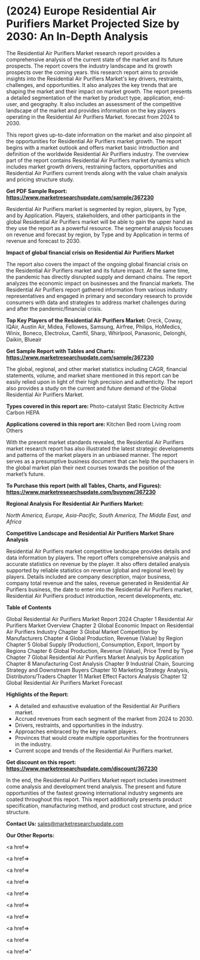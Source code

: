 # (2024) Europe Residential Air Purifiers Market Projected Size by 2030: An In-Depth Analysis

The Residential Air Purifiers Market research report provides a comprehensive analysis of the current state of the market and its future prospects. The report covers the industry landscape and its growth prospects over the coming years. this research report aims to provide insights into the Residential Air Purifiers Market's key drivers, restraints, challenges, and opportunities. It also analyzes the key trends that are shaping the market and their impact on market growth. The report presents a detailed segmentation of the market by product type, application, end-user, and geography. It also includes an assessment of the competitive landscape of the market and provides information on the key players operating in the Residential Air Purifiers Market. forecast from 2024 to 2030.

This report gives up-to-date information on the market and also pinpoint all the opportunities for Residential Air Purifiers market growth. The report begins with a market outlook and offers market basic introduction and definition of the worldwide Residential Air Purifiers industry. The overview part of the report contains Residential Air Purifiers market dynamics which includes market growth drivers, restraining factors, opportunities and Residential Air Purifiers current trends along with the value chain analysis and pricing structure study.

<strong><b>Get PDF Sample Report: <a href=https://www.marketresearchupdate.com/sample/367230>https://www.marketresearchupdate.com/sample/367230</a></b></strong>

Residential Air Purifiers market is segmented by region, players, by Type, and by Application. Players, stakeholders, and other participants in the global Residential Air Purifiers market will be able to gain the upper hand as they use the report as a powerful resource. The segmental analysis focuses on revenue and forecast by region, by Type and by Application in terms of revenue and forecast to 2030.

<strong><b>Impact of global financial crisis on Residential Air Purifiers Market</b></strong>

The report also covers the impact of the ongoing global financial crisis on the Residential Air Purifiers market and its future impact. At the same time, the pandemic has directly disrupted supply and demand chains. The report analyzes the economic impact on businesses and the financial markets. The Residential Air Purifiers report gathered information from various industry representatives and engaged in primary and secondary research to provide consumers with data and strategies to address market challenges during and after the pandemic/financial crisis.

<strong><b>Top Key Players of the Residential Air Purifiers Market:
</b></strong>Oreck, Coway, IQAir, Austin Air, Midea, Fellowes, Samsung, Airfree, Philips, HoMedics, Winix, Boneco, Electrolux, Camfil, Sharp, Whirlpool, Panasonic, Delonghi, Daikin, Blueair<strong><b>
</b></strong>

<strong><b>Get Sample Report with Tables and Charts: <a href=https://www.marketresearchupdate.com/sample/367230>https://www.marketresearchupdate.com/sample/367230</a></b></strong>

The global, regional, and other market statistics including CAGR, financial statements, volume, and market share mentioned in this report can be easily relied upon in light of their high precision and authenticity. The report also provides a study on the current and future demand of the Global Residential Air Purifiers Market.

<strong><b>Types covered in this report are:
</b></strong>Photo-catalyst
Static Electricity
Active Carbon
HEPA<strong><b>
</b></strong>

<strong><b>Applications covered in this report are:
</b></strong>Kitchen
Bed room
Living room
Others<strong><b>
</b></strong>

With the present market standards revealed, the Residential Air Purifiers market research report has also illustrated the latest strategic developments and patterns of the market players in an unbiased manner. The report serves as a presumptive business document that can help the purchasers in the global market plan their next courses towards the position of the market’s future.

<strong><b>To Purchase this report (with all Tables, Charts, and Figures): <a href=https://www.marketresearchupdate.com/buynow/367230>https://www.marketresearchupdate.com/buynow/367230</a></b></strong>

<strong><b>Regional Analysis For Residential Air Purifiers Market:</b></strong>

<em><i>North America, Europe, Asia-Pacific, South America, The Middle East, and Africa</i></em>

<strong><b>Competitive Landscape and Residential Air Purifiers Market Share Analysis</b></strong>

Residential Air Purifiers market competitive landscape provides details and data information by players. The report offers comprehensive analysis and accurate statistics on revenue by the player. It also offers detailed analysis supported by reliable statistics on revenue (global and regional level) by players. Details included are company description, major business, company total revenue and the sales, revenue generated in Residential Air Purifiers business, the date to enter into the Residential Air Purifiers market, Residential Air Purifiers product introduction, recent developments, etc.

<strong><b>Table of Contents</b></strong>

Global Residential Air Purifiers Market Report 2024
Chapter 1 Residential Air Purifiers Market Overview
Chapter 2 Global Economic Impact on Residential Air Purifiers Industry
Chapter 3 Global Market Competition by Manufacturers
Chapter 4 Global Production, Revenue (Value) by Region
Chapter 5 Global Supply (Production), Consumption, Export, Import by Regions
Chapter 6 Global Production, Revenue (Value), Price Trend by Type
Chapter 7 Global Residential Air Purifiers Market Analysis by Application
Chapter 8 Manufacturing Cost Analysis
Chapter 9 Industrial Chain, Sourcing Strategy and Downstream Buyers
Chapter 10 Marketing Strategy Analysis, Distributors/Traders
Chapter 11 Market Effect Factors Analysis
Chapter 12 Global Residential Air Purifiers Market Forecast

<strong><b>Highlights of the Report:</b></strong>

- A detailed and exhaustive evaluation of the Residential Air Purifiers market.
- Accrued revenues from each segment of the market from 2024 to 2030.
- Drivers, restraints, and opportunities in the industry.
- Approaches embraced by the key market players.
- Provinces that would create multiple opportunities for the frontrunners in the industry.
- Current scope and trends of the Residential Air Purifiers market.

<strong><b>Get discount on this report: <a href=https://www.marketresearchupdate.com/discount/367230>https://www.marketresearchupdate.com/discount/367230</a></b></strong>

In the end, the Residential Air Purifiers Market report includes investment come analysis and development trend analysis. The present and future opportunities of the fastest growing international industry segments are coated throughout this report. This report additionally presents product specification, manufacturing method, and product cost structure, and price structure.

<strong><b>Contact Us:
</b></strong>sales@marketresearchupdate.com

<strong>Our Other Reports:</strong>

<a href=></a>

<a href=></a>

<a href=></a>

<a href=></a>

<a href=></a>

<a href=></a>

<a href=></a>

<a href=></a>

<a href=></a>

<a href=></a>"
